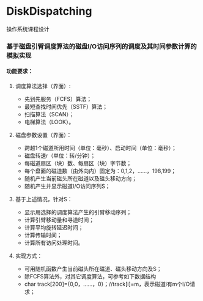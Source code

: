 # DiskDispatching
操作系统课程设计

### 基于磁盘引臂调度算法的磁盘I/O访问序列的调度及其时间参数计算的模拟实现

#### 功能要求：

1. 调度算法选择（界面）:
    - 先到先服务（FCFS）算法；
    - 最短查找时间优先（SSTF）算法；
    - 扫描算法（SCAN）；
    - 电梯算法（LOOK）。
    
2. 磁盘参数设置（界面）：
    - 跨越1个磁道所用时间（单位：毫秒）、启动时间（单位：毫秒）；
    - 磁盘转速r（单位：转/分钟）；
    - 每磁道扇区（块）数、每扇区（块）字节数；
    - 每个盘面的磁道数（由外向内）固定为：0,1,2，……，198,199；
    - 随机产生当前磁头所在磁道以及磁头移动方向；
    - 随机产生并显示磁道I/O访问序列S；
    
3. 基于上述情况，针对S：
    - 显示用选择的调度算法产生的引臂移动序列；
    - 计算引臂移动量和寻道时间；
    - 计算平均旋转延迟时间；
    - 计算传输时间；
    - 计算所有访问处理时间。
    
4. 实现方式：
    - 可用随机函数产生当前磁头所在磁道、磁头移动方向及S；
    - 除FCFS算法外，对其它调度算法，可参考如下数据结构
    - char track[200]={0,0，……，0}；//track[i]=m，表示磁道i有m个I/O请求；
